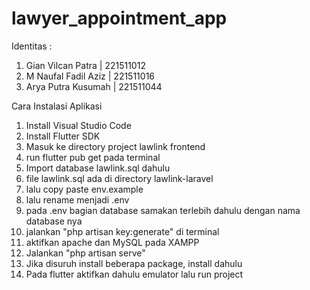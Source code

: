 # lawyer_appointment_app

Identitas :
1. Gian Vilcan Patra | 221511012
2. M Naufal Fadil Aziz | 221511016
3. Arya Putra Kusumah | 221511044

Cara Instalasi Aplikasi
1. Install Visual Studio Code
2. Install Flutter SDK
3. Masuk ke directory project lawlink frontend
4. run flutter pub get pada terminal
5. Import database lawlink.sql dahulu
6. file lawlink.sql ada di directory lawlink-laravel
7. lalu copy paste env.example
8. lalu rename menjadi .env
9. pada .env bagian database samakan terlebih dahulu dengan nama database nya
10. jalankan "php artisan key:generate" di terminal
11. aktifkan apache dan MySQL pada XAMPP
12. Jalankan "php artisan serve"
13. Jika disuruh install beberapa package, install dahulu
14. Pada flutter aktifkan dahulu emulator lalu run project


